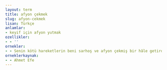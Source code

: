 ```yaml
---
layout: term
title: afyon çekmek
slug: afyon-cekmek
lisan: Türkçe
anlamlar:
- keyif için afyon yutmak
ozellikler:
- - ''
ornekler:
- - Senin kötü hareketlerin beni sarhoş ve afyon çekmiş bir hâle getirdi.
orneklerkaynak:
- - Ahmet Efe
---
```

